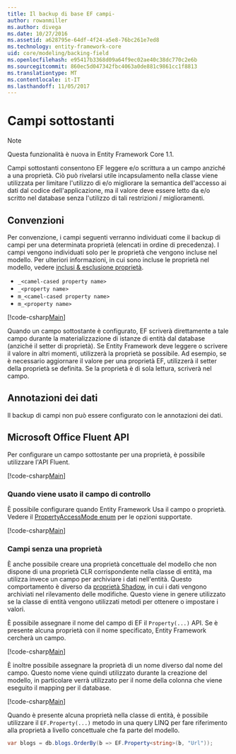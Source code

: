 ```yaml
---
title: Il backup di base EF campi-
author: rowanmiller
ms.author: divega
ms.date: 10/27/2016
ms.assetid: a628795e-64df-4f24-a5e8-76bc261e7ed8
ms.technology: entity-framework-core
uid: core/modeling/backing-field
ms.openlocfilehash: e95417b3368d09a64f9ec02ae40c38dc770c2e6b
ms.sourcegitcommit: 860ec5d047342fbc4063a0de881c9861cc1f8813
ms.translationtype: MT
ms.contentlocale: it-IT
ms.lasthandoff: 11/05/2017
---
```

# <a name="backing-fields"></a>Campi sottostanti

> [!NOTE]  
> Questa funzionalità è nuova in Entity Framework Core 1.1.

Campi sottostanti consentono EF leggere e/o scrittura a un campo anziché a una proprietà. Ciò può rivelarsi utile incapsulamento nella classe viene utilizzata per limitare l'utilizzo di e/o migliorare la semantica dell'accesso ai dati dal codice dell'applicazione, ma il valore deve essere letto da e/o scritto nel database senza l'utilizzo di tali restrizioni / miglioramenti.

## <a name="conventions"></a>Convenzioni

Per convenzione, i campi seguenti verranno individuati come il backup di campi per una determinata proprietà (elencati in ordine di precedenza). I campi vengono individuati solo per le proprietà che vengono incluse nel modello. Per ulteriori informazioni, in cui sono incluse le proprietà nel modello, vedere [inclusi & esclusione proprietà](included-properties.md).

* `_<camel-cased property name>`
* `_<property name>`
* `m_<camel-cased property name>`
* `m_<property name>`

[!code-csharp[Main](../../../samples/core/Modeling/Conventions/Samples/BackingField.cs#Sample)]

Quando un campo sottostante è configurato, EF scriverà direttamente a tale campo durante la materializzazione di istanze di entità dal database (anziché il setter di proprietà). Se Entity Framework deve leggere o scrivere il valore in altri momenti, utilizzerà la proprietà se possibile. Ad esempio, se è necessario aggiornare il valore per una proprietà EF, utilizzerà il setter della proprietà se definita. Se la proprietà è di sola lettura, scriverà nel campo.

## <a name="data-annotations"></a>Annotazioni dei dati

Il backup di campi non può essere configurato con le annotazioni dei dati.

## <a name="fluent-api"></a>Microsoft Office Fluent API

Per configurare un campo sottostante per una proprietà, è possibile utilizzare l'API Fluent.

[!code-csharp[Main](../../../samples/core/Modeling/FluentAPI/Samples/BackingField.cs#Sample)]

### <a name="controlling-when-the-field-is-used"></a>Quando viene usato il campo di controllo

È possibile configurare quando Entity Framework Usa il campo o proprietà. Vedere il [PropertyAccessMode enum](https://docs.microsoft.com/dotnet/api/microsoft.entityframeworkcore.propertyaccessmode) per le opzioni supportate.

[!code-csharp[Main](../../../samples/core/Modeling/FluentAPI/Samples/BackingFieldAccessMode.cs#Sample)]

### <a name="fields-without-a-property"></a>Campi senza una proprietà

È anche possibile creare una proprietà concettuale del modello che non dispone di una proprietà CLR corrispondente nella classe di entità, ma utilizza invece un campo per archiviare i dati nell'entità. Questo comportamento è diverso da [proprietà Shadow](shadow-properties.md), in cui i dati vengono archiviati nel rilevamento delle modifiche. Questo viene in genere utilizzato se la classe di entità vengono utilizzati metodi per ottenere o impostare i valori.

È possibile assegnare il nome del campo di EF il `Property(...)` API. Se è presente alcuna proprietà con il nome specificato, Entity Framework cercherà un campo.

[!code-csharp[Main](../../../samples/core/Modeling/FluentAPI/Samples/BackingFieldNoProperty.cs#Sample)]

È inoltre possibile assegnare la proprietà di un nome diverso dal nome del campo. Questo nome viene quindi utilizzato durante la creazione del modello, in particolare verrà utilizzato per il nome della colonna che viene eseguito il mapping per il database.

[!code-csharp[Main](../../../samples/core/Modeling/FluentAPI/Samples/BackingFieldConceptualProperty.cs#Sample)]

Quando è presente alcuna proprietà nella classe di entità, è possibile utilizzare il `EF.Property(...)` metodo in una query LINQ per fare riferimento alla proprietà a livello concettuale che fa parte del modello.

``` csharp
var blogs = db.blogs.OrderBy(b => EF.Property<string>(b, "Url"));
```
